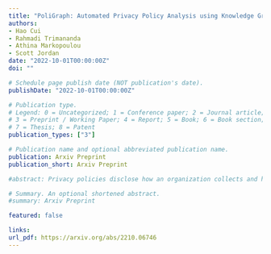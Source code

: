 ```yaml
---
title: "PoliGraph: Automated Privacy Policy Analysis using Knowledge Graphs"
authors:
- Hao Cui
- Rahmadi Trimananda
- Athina Markopoulou
- Scott Jordan
date: "2022-10-01T00:00:00Z"
doi: ""

# Schedule page publish date (NOT publication's date).
publishDate: "2022-10-01T00:00:00Z"

# Publication type.
# Legend: 0 = Uncategorized; 1 = Conference paper; 2 = Journal article;
# 3 = Preprint / Working Paper; 4 = Report; 5 = Book; 6 = Book section;
# 7 = Thesis; 8 = Patent
publication_types: ["3"]

# Publication name and optional abbreviated publication name.
publication: Arxiv Preprint
publication_short: Arxiv Preprint

#abstract: Privacy policies disclose how an organization collects and handles personal information. Recent work has made progress in leveraging natural language processing (NLP) to automate privacy policy analysis and extract collection statements from different sentences, considered in isolation from each other. In this paper, we view and analyze, for the first time, the entire text of a privacy policy in an integrated way. In terms of methodology: (1) we define PoliGraph, a type of knowledge graph that captures different relations between different parts of the text in a privacy policy; and (2) we develop an NLP-based tool, PoliGraph-er, to automatically extract PoliGraph from the text. In addition, (3) we revisit the notion of ontologies, previously defined in heuristic ways, to capture subsumption relations between terms. We make a clear distinction between local and global ontologies to capture the context of individual privacy policies, application domains, and privacy laws. Using a public dataset for evaluation, we show that PoliGraph-er identifies 61% more collection statements than prior state-of-the-art, with over 90% precision. In terms of applications, PoliGraph enables automated analysis of a corpus of privacy policies and allows us to: (1) reveal common patterns in the texts across different privacy policies, and (2) assess the correctness of the terms as defined within a privacy policy. We also apply PoliGraph to: (3) detect contradictions in a privacy policy-we show false positives by prior work, and (4) analyze the consistency of privacy policies and network traffic, where we identify significantly more clear disclosures than prior work.

# Summary. An optional shortened abstract.
#summary: Arxiv Preprint

featured: false

links:
url_pdf: https://arxiv.org/abs/2210.06746
---
```

